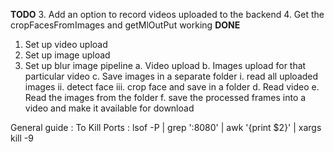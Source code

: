 **TODO**
3. Add an option to record videos uploaded to the backend
4. Get the cropFacesFromImages and getMlOutPut working
**DONE**
1. Set up video upload
2. Set up image upload
3. Set up blur image pipeline
  a. Video upload
  b. Images upload for that particular video
  c. Save images in a separate folder
    i. read all uploaded images
    ii. detect face
    iii. crop face and save in a folder
  d. Read video
  e. Read the images from the folder
  f. save the processed frames into a video and make it available for download

General guide : To Kill Ports : lsof -P | grep ':8080' | awk '{print $2}' | xargs kill -9
